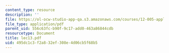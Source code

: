 ```yaml
---
content_type: resource
description: ''
file: https://ol-ocw-studio-app-qa.s3.amazonaws.com/courses/12-005-applications-of-continuum-mechanics-to-earth-atmospheric-and-planetary-sciences-spring-2006/495dc1c3f2a832ef308e4d06cb5f68b5_lec13.pdf
file_type: application/pdf
parent_uid: 556c63fc-b90f-9c17-add0-463a86844cdb
resourcetype: Document
title: lec13.pdf
uid: 495dc1c3-f2a8-32ef-308e-4d06cb5f68b5
---
```

